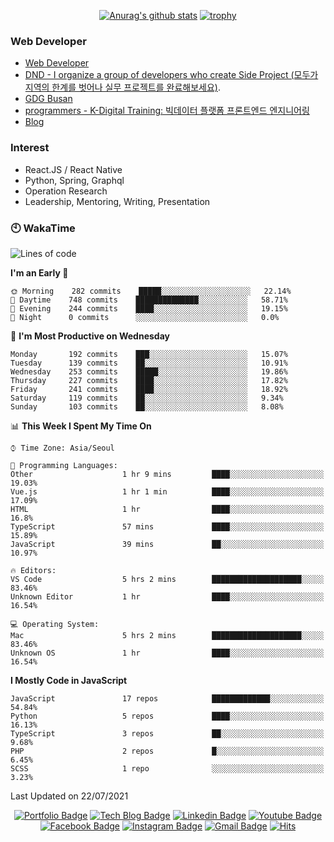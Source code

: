 <div align=center>

[![Anurag's github stats](https://github-readme-stats.vercel.app/api?username=sgd122&show_icons=true)](https://github.com/anuraghazra/github-readme-stats)
[![trophy](https://github-profile-trophy.vercel.app/?username=sgd122&theme=juicyfresh)](https://github.com/ryo-ma/github-profile-trophy)
</div>

### Web Developer
- [Web Developer](https://sgd122.github.io/)
- [DND - I organize a group of developers who create Side Project (모두가 지역의 한계를 벗어나 실무 프로젝트를 완료해보세요)](https://dnd.ac/).
- [GDG Busan](https://gdg.community.dev/gdg-busan/)
- [programmers - K-Digital Training: 빅데이터 플랫폼 프론트엔드 엔지니어링](https://programmers.co.kr/learn/courses/12175)
- [Blog](https://dndacademy.github.io/)

### Interest
- React.JS / React Native
- Python, Spring, Graphql
- Operation Research
- Leadership, Mentoring, Writing, Presentation


### 🕙 WakaTime
<!--START_SECTION:waka-->
![Lines of code](https://img.shields.io/badge/From%20Hello%20World%20I%27ve%20Written-1.3%20million%20lines%20of%20code-blue)

**I'm an Early 🐤** 

```text
🌞 Morning    282 commits    █████░░░░░░░░░░░░░░░░░░░░   22.14% 
🌆 Daytime    748 commits    ██████████████░░░░░░░░░░░   58.71% 
🌃 Evening    244 commits    ████░░░░░░░░░░░░░░░░░░░░░   19.15% 
🌙 Night      0 commits      ░░░░░░░░░░░░░░░░░░░░░░░░░   0.0%

```
📅 **I'm Most Productive on Wednesday** 

```text
Monday       192 commits    ███░░░░░░░░░░░░░░░░░░░░░░   15.07% 
Tuesday      139 commits    ██░░░░░░░░░░░░░░░░░░░░░░░   10.91% 
Wednesday    253 commits    █████░░░░░░░░░░░░░░░░░░░░   19.86% 
Thursday     227 commits    ████░░░░░░░░░░░░░░░░░░░░░   17.82% 
Friday       241 commits    ████░░░░░░░░░░░░░░░░░░░░░   18.92% 
Saturday     119 commits    ██░░░░░░░░░░░░░░░░░░░░░░░   9.34% 
Sunday       103 commits    ██░░░░░░░░░░░░░░░░░░░░░░░   8.08%

```


📊 **This Week I Spent My Time On** 

```text
⌚︎ Time Zone: Asia/Seoul

💬 Programming Languages: 
Other                    1 hr 9 mins         ████░░░░░░░░░░░░░░░░░░░░░   19.03% 
Vue.js                   1 hr 1 min          ████░░░░░░░░░░░░░░░░░░░░░   17.09% 
HTML                     1 hr                ████░░░░░░░░░░░░░░░░░░░░░   16.8% 
TypeScript               57 mins             ████░░░░░░░░░░░░░░░░░░░░░   15.89% 
JavaScript               39 mins             ██░░░░░░░░░░░░░░░░░░░░░░░   10.97%

🔥 Editors: 
VS Code                  5 hrs 2 mins        ████████████████████░░░░░   83.46% 
Unknown Editor           1 hr                ████░░░░░░░░░░░░░░░░░░░░░   16.54%

💻 Operating System: 
Mac                      5 hrs 2 mins        ████████████████████░░░░░   83.46% 
Unknown OS               1 hr                ████░░░░░░░░░░░░░░░░░░░░░   16.54%

```

**I Mostly Code in JavaScript** 

```text
JavaScript               17 repos            █████████████░░░░░░░░░░░░   54.84% 
Python                   5 repos             ████░░░░░░░░░░░░░░░░░░░░░   16.13% 
TypeScript               3 repos             ██░░░░░░░░░░░░░░░░░░░░░░░   9.68% 
PHP                      2 repos             █░░░░░░░░░░░░░░░░░░░░░░░░   6.45% 
SCSS                     1 repo              ░░░░░░░░░░░░░░░░░░░░░░░░░   3.23%

```



 Last Updated on 22/07/2021
<!--END_SECTION:waka-->

<div align=center>

[![Portfolio Badge](http://img.shields.io/badge/-Portfolio-black?style=flat-square&logo=github&link=http://sgd122.github.io/)](http://sgd122.github.io/) 
[![Tech Blog Badge](http://img.shields.io/badge/-Tech%20blog-black?style=flat-square&logo=github&link=http://dndacademy.github.io/)](http://dndacademy.github.io/) 
[![Linkedin Badge](https://img.shields.io/badge/-LinkedIn-blue?style=flat-square&logo=Linkedin&logoColor=white&link=https://linkedin.com/company/dndacademy)](https://linkedin.com/company/dndacademy) 
[![Youtube Badge](https://img.shields.io/badge/Youtube-ff0000?style=flat-square&logo=youtube&link=https://www.youtube.com/channel/UCLzVjG8j1m4X8TSpMF-x5yw)](https://www.youtube.com/channel/UCLzVjG8j1m4X8TSpMF-x5yw) 
[![Facebook Badge](https://img.shields.io/badge/-Facebook-1877f2?style=flat-square&logo=facebook&logoColor=white&link=https://www.facebook.com/DNDACADEMY)](https://www.facebook.com/DNDACADEMY) 
[![Instagram Badge](https://img.shields.io/badge/-Instagram-dd2a7b?style=flat-square&logo=instagram&logoColor=white&link=https://www.instagram.com/seong_dev/)](https://www.instagram.com/seong_dev/) 
[![Gmail Badge](https://img.shields.io/badge/-Gmail-d14836?style=flat-square&logo=Gmail&logoColor=white&link=mailto:sgd0947@gmail.com)](mailto:sgd0947@gmail.com)
[![Hits](https://hits.seeyoufarm.com/api/count/incr/badge.svg?url=https%3A%2F%2Fgithub.com%2Fsgd122%2Fhit-counter&count_bg=%2379C83D&title_bg=%23555555&icon=&icon_color=%23E7E7E7&title=hits&edge_flat=false)](https://hits.seeyoufarm.com)
</div>
